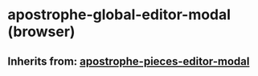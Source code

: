# apostrophe-global-editor-modal (browser)
## Inherits from: [apostrophe-pieces-editor-modal](../apostrophe-pieces/browser-apostrophe-pieces-editor-modal.md)

